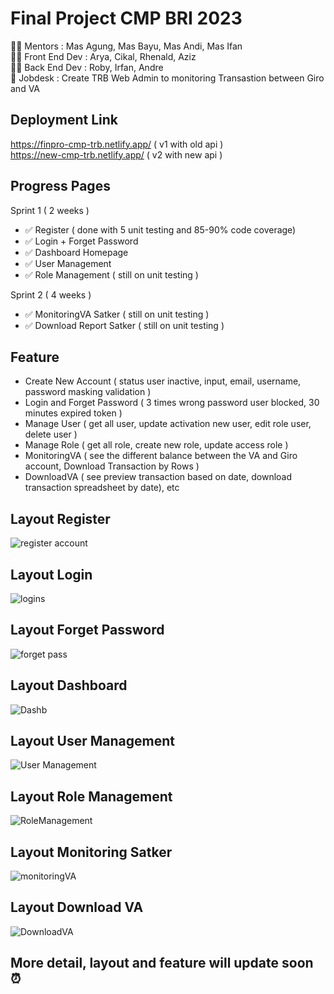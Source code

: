 # Final Project CMP BRI 2023
🧑‍🏫 Mentors : Mas Agung, Mas Bayu, Mas Andi, Mas Ifan <br>
👩‍💻 Front End Dev : Arya, Cikal, Rhenald, Aziz <br>
👨‍💻 Back End Dev : Roby, Irfan, Andre <br>
📌 Jobdesk : Create TRB Web Admin to monitoring Transastion between Giro and VA <br>

## Deployment Link 
https://finpro-cmp-trb.netlify.app/ ( v1 with old api ) <br>
https://new-cmp-trb.netlify.app/ ( v2 with new api )

## Progress Pages 
Sprint 1 ( 2 weeks )
- ✅ Register ( done with 5 unit testing and 85-90% code coverage)
- ✅ Login + Forget Password
- ✅ Dashboard Homepage
- ✅ User Management
- ✅ Role Management ( still on unit testing )

Sprint 2 ( 4 weeks )
- ✅ MonitoringVA Satker ( still on unit testing )
- ✅ Download Report Satker ( still on unit testing )

## Feature
- Create New Account ( status user inactive, input, email, username, password masking validation )
- Login and Forget Password ( 3 times wrong password user blocked, 30 minutes expired token )
- Manage User ( get all user, update activation new user, edit role user, delete user )
- Manage Role ( get all role, create new role, update access role )
- MonitoringVA ( see the different balance between the VA and Giro account, Download Transaction by Rows )
- DownloadVA ( see preview transaction based on date, download transaction spreadsheet by date), etc <br>

## Layout Register
![register account](https://github.com/indahcikalao/Finpro-FE-CMP/assets/75374189/d48e26d5-828d-46dc-8bfe-1e6b22357e73)

## Layout Login
![logins](https://github.com/indahcikalao/Finpro-FE-CMP/assets/75374189/f03bf3aa-8c0d-4b27-b9ad-52b3b71334bc)

## Layout Forget Password
![forget pass](https://github.com/indahcikalao/Finpro-FE-CMP/assets/75374189/adb996a0-f94c-4579-b0aa-0dbd5f507852)

## Layout Dashboard
![Dashb](https://github.com/indahcikalao/Finpro-FE-CMP/assets/75374189/0e2f42ff-b465-48a7-8308-7c2a7a1fec8a)

## Layout User Management
![User Management](https://github.com/indahcikalao/Finpro-FE-CMP/assets/75374189/90277145-5f8f-44ac-9906-f2d6df190873)

## Layout Role Management
![RoleManagement](https://github.com/indahcikalao/Finpro-FE-CMP/assets/75374189/c80e76e7-8265-46c7-aac5-58c26b00bc35)

## Layout Monitoring Satker
![monitoringVA](https://github.com/indahcikalao/Finpro-FE-CMP/assets/75374189/c6e06634-60dc-4baa-a419-5334cfe681aa)

## Layout Download VA
![DownloadVA](https://github.com/indahcikalao/Finpro-FE-CMP/assets/75374189/935456a6-8d69-4cb7-b891-650e93ac052b)

## More detail, layout and feature will update soon ⏰
